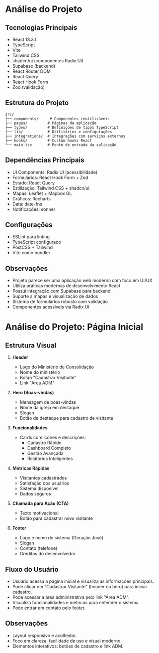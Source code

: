 # Análise do Projeto

## Tecnologias Principais
- React 18.3.1
- TypeScript
- Vite
- Tailwind CSS
- shadcn/ui (componentes Radix UI)
- Supabase (backend)
- React Router DOM
- React Query
- React Hook Form
- Zod (validação)

## Estrutura do Projeto
```
src/
├── components/     # Componentes reutilizáveis
├── pages/         # Páginas da aplicação
├── types/         # Definições de tipos TypeScript
├── lib/           # Utilitários e configurações
├── integrations/  # Integrações com serviços externos
├── hooks/         # Custom hooks React
└── main.tsx       # Ponto de entrada da aplicação
```

## Dependências Principais
- UI Components: Radix UI (acessibilidade)
- Formulários: React Hook Form + Zod
- Estado: React Query
- Estilização: Tailwind CSS + shadcn/ui
- Mapas: Leaflet + Mapbox GL
- Gráficos: Recharts
- Data: date-fns
- Notificações: sonner

## Configurações
- ESLint para linting
- TypeScript configurado
- PostCSS + Tailwind
- Vite como bundler

## Observações
- Projeto parece ser uma aplicação web moderna com foco em UI/UX
- Utiliza práticas modernas de desenvolvimento React
- Possui integração com Supabase para backend
- Suporte a mapas e visualização de dados
- Sistema de formulários robusto com validação
- Componentes acessíveis via Radix UI

# Análise do Projeto: Página Inicial

## Estrutura Visual

1. **Header**
   - Logo do Ministério de Consolidação
   - Nome do ministério
   - Botão "Cadastrar Visitante"
   - Link "Área ADM"

2. **Hero (Boas-vindas)**
   - Mensagem de boas-vindas
   - Nome da igreja em destaque
   - Slogan
   - Botão de destaque para cadastro de visitante

3. **Funcionalidades**
   - Cards com ícones e descrições:
     - Cadastro Rápido
     - Dashboard Completo
     - Gestão Avançada
     - Relatórios Inteligentes

4. **Métricas Rápidas**
   - Visitantes cadastrados
   - Satisfação dos usuários
   - Sistema disponível
   - Dados seguros

5. **Chamada para Ação (CTA)**
   - Texto motivacional
   - Botão para cadastrar novo visitante

6. **Footer**
   - Logo e nome do sistema (Geração José)
   - Slogan
   - Contato (telefone)
   - Créditos do desenvolvedor

## Fluxo do Usuário
- Usuário acessa a página inicial e visualiza as informações principais.
- Pode clicar em "Cadastrar Visitante" (header ou hero) para iniciar cadastro.
- Pode acessar a área administrativa pelo link "Área ADM".
- Visualiza funcionalidades e métricas para entender o sistema.
- Pode entrar em contato pelo footer.

## Observações
- Layout responsivo e acolhedor.
- Foco em clareza, facilidade de uso e visual moderno.
- Elementos interativos: botões de cadastro e link ADM. 